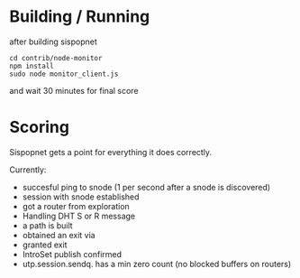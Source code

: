 # Building / Running

after building sispopnet

```
cd contrib/node-monitor
npm install
sudo node monitor_client.js
```

and wait 30 minutes for final score

# Scoring

Sispopnet gets a point for everything it does correctly.

Currently:
- succesful ping to snode (1 per second after a snode is discovered)
- session with snode established
- got a router from exploration
- Handling DHT S or R message
- a path is built
- obtained an exit via
- granted exit
- IntroSet publish confirmed
- utp.session.sendq. has a min zero count (no blocked buffers on routers)
